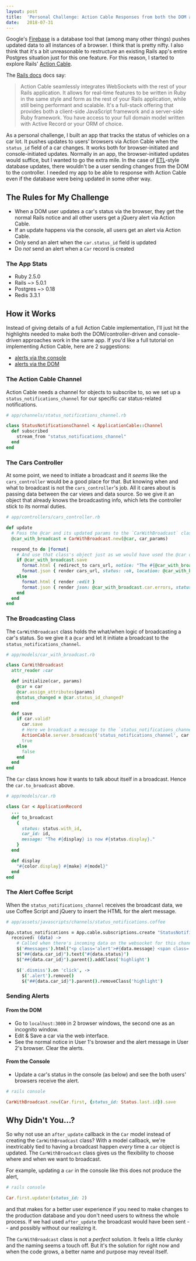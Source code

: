 ```yaml
---
layout: post
title:  'Personal Challenge: Action Cable Responses from both the DOM and the Console'
date:   2018-07-31
---
```

Google's [Firebase](https://firebase.google.com/) is a database tool that (among many other things) pushes updated data to all instances of a browser. I think that is pretty nifty. I also think that it's a bit unreasonable to restructure an existing Rails app's entire Postgres situation just for this one feature. For this reason, I started to explore Rails' [Action Cable](https://guides.rubyonrails.org/action_cable_overview.html).

The [Rails docs](https://guides.rubyonrails.org/action_cable_overview.html) docs say:

> Action Cable seamlessly integrates WebSockets with the rest of your Rails application. It allows for real-time features to be written in Ruby in the same style and form as the rest of your Rails application, while still being performant and scalable. It's a full-stack offering that provides both a client-side JavaScript framework and a server-side Ruby framework. You have access to your full domain model written with Active Record or your ORM of choice.

As a personal challenge, I built an app that tracks the status of vehicles on a car lot. It pushes updates to users' browsers via Action Cable when the `status_id` field of a car changes. It works both for browser-initiated and console-initiated updates. Normally in an app, the browser-initiated updates would suffice, but I wanted to go the extra mile. In the case of [ETL](https://en.wikipedia.org/wiki/Extract,_transform,_load)-style database updates, there wouldn't be a user sending changes from the DOM to the controller. I needed my app to be able to response with Action Cable even if the database were being updated in some other way.

## The Rules for My Challenge

* When a DOM user updates a car's status via the browser, they get the normal Rails notice and all other users get a jQuery alert via Action Cable.
* If an update happens via the console, all users get an alert via Action Cable.
* Only send an alert when the `car.status_id` field is updated
* Do _not_ send an alert when a `Car` record is created

### The App Stats

* Ruby 2.5.0
* Rails ~> 5.0.1
* Postgres ~> 0.18
* Redis 3.3.1


## How it Works

Instead of giving details of a full Action Cable implementation, I'll just hit the highlights needed to make both the DOM/controller-driven and console-driven approaches work in the same app. If you'd like a full tutorial on implementing Action Cable, here are 2 suggestions:

* [alerts via the console](https://medium.com/rubyinside/action-cable-hello-world-with-rails-5-1-efc475b0208b)
* [alerts via the DOM](https://www.learnenough.com/action-cable-tutorial)

### The Action Cable Channel

Action Cable needs a channel for objects to subscribe to, so we set up a `status_notifications_channel` for our specific car status-related notifications.

```ruby
# app/channels/status_notifications_channel.rb

class StatusNotificationsChannel < ApplicationCable::Channel
  def subscribed
    stream_from "status_notifications_channel"
  end
end
```

### The Cars Controller

At some point, we need to initiate a broadcast and it _seems_ like the `cars_controller` would be a good place for that. But knowing when and what to broadcast is not the `cars_controller`'s job. All it cares about is passing data between the car views and data source. So we give it an object that already knows the broadcasting info, which lets the controller stick to its normal duties.

```ruby
# app/controllers/cars_controller.rb

def update
  # Pass the @car and its updated params to the `CarWithBroadcast` class
  @car_with_broadcast = CarWithBroadcast.new(@car, car_params)

  respond_to do |format|
    # And use that class's object just as we would have used the @car object under default circumstances
    if @car_with_broadcast.save
      format.html { redirect_to cars_url, notice: "The #{@car_with_broadcast.car.display} was successfully updated." }
      format.json { render cars_url, status: :ok, location: @car_with_broadcast.car }
    else
      format.html { render :edit }
      format.json { render json: @car_with_broadcast.car.errors, status: :unprocessable_entity }
    end
  end
end
```

### The Broadcasting Class

The `CarWithBroadcast` class holds the what/when logic of broadcasting a car's status. So we give it a `@car` and let it initiate a broadcast to the `status_notifications_channel`.

```ruby
# app/models/car_with_broadcast.rb

class CarWithBroadcast
  attr_reader :car

  def initialize(car, params)
    @car = car
    @car.assign_attributes(params)
    @status_changed = @car.status_id_changed?
  end

  def save
    if car.valid?
      car.save
      # Here we broadcast a message to the `status_notifications_channel` via ActionCable's methods
      ActionCable.server.broadcast('status_notifications_channel', car.to_broadcast) if @status_changed
      true
    else
      false
    end
  end
end
```

The `Car` class knows how it wants to talk about itself in a broadcast. Hence the `car.to_broadcast` above.

```ruby
# app/models/car.rb

class Car < ApplicationRecord
  ...
  def to_broadcast
    {
      status: status.with_id,
      car_id: id,
      message: "The #{display} is now #{status.display}."
    }
  end

  def display
    "#{color.display} #{make} #{model}"
  end
end
```

### The Alert Coffee Script

When the `status_notifications_channel` receives the broadcast data, we use Coffee Script and jQuery to insert the HTML for the alert message.

```coffeescript
# app/assets/javascripts/channels/status_notifications.coffee

App.status_notifications = App.cable.subscriptions.create "StatusNotificationsChannel",
  received: (data) ->
    # Called when there's incoming data on the websocket for this channel
    $('#messages').html("<p class='alert'>#{data.message} <span class='dismiss'>X</span></p>")
    $("##{data.car_id}").text("#{data.status}")
    $("##{data.car_id}").parent().addClass('highlight')

    $('.dismiss').on 'click', ->
      $('.alert').remove()
      $("##{data.car_id}").parent().removeClass('highlight')

```

### Sending Alerts

#### From the DOM

* Go to `localhost:3000` in 2 browser windows, the second one as an incognito window.
* Edit & Save a car via the web interface.
* See the normal notice in User 1's browser and the alert message in User 2's browser. Clear the alerts.


#### From the Console

* Update a car's status in the console (as below) and see the both users' browsers receive the alert.

```ruby
# rails console

CarWithBroadcast.new(Car.first, {status_id: Status.last.id}).save
```

## Why Didn't You...?

So why not use an `after_update` callback in the `Car` model instead of creating the `CarWithBroadcast` class? With a model callback, we're inextricably tied to having a broadcast happen _every_ time a `car` object is updated. The `CarWithBroadcast` class gives us the flexibility to choose where and when we want to broadcast.

For example, updating a `car` in the console like this does not produce the alert,

```ruby
# rails console

Car.first.update!(status_id: 2)
```

and that makes for a better user experience if you need to make changes to the production database and you don't need users to witness the whole process. If we had used `after_update` the broadcast would have been sent -- and possibly without our realizing it.

The `CarWithBroadcast` class is not a _perfect_ solution. It feels a little clunky and the naming seems a touch off. But it's the solution for right now and when the code grows, a better name and purpose may reveal itself.
